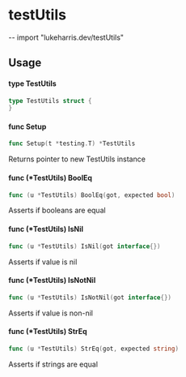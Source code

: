 # testUtils
--
    import "lukeharris.dev/testUtils"


## Usage

#### type TestUtils

```go
type TestUtils struct {
}
```


#### func  Setup

```go
func Setup(t *testing.T) *TestUtils
```
Returns pointer to new TestUtils instance

#### func (*TestUtils) BoolEq

```go
func (u *TestUtils) BoolEq(got, expected bool)
```
Asserts if booleans are equal

#### func (*TestUtils) IsNil

```go
func (u *TestUtils) IsNil(got interface{})
```
Asserts if value is nil

#### func (*TestUtils) IsNotNil

```go
func (u *TestUtils) IsNotNil(got interface{})
```
Asserts if value is non-nil

#### func (*TestUtils) StrEq

```go
func (u *TestUtils) StrEq(got, expected string)
```
Asserts if strings are equal
